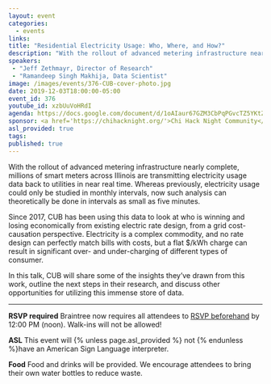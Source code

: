 ```yaml
---
layout: event
categories:
  - events
links:
title: "Residential Electricity Usage: Who, Where, and How?"
description: "With the rollout of advanced metering infrastructure nearly complete, millions of smart meters across Illinois are transmitting electricity usage data back to utilities in near real time. Since 2017, CUB has been using this data to look at who is winning and losing economically from existing electric rate design."
speakers:
 - "Jeff Zethmayr, Director of Research"
 - "Ramandeep Singh Makhija, Data Scientist"
image: /images/events/376-CUB-cover-photo.jpg
date: 2019-12-03T18:00:00-05:00
event_id: 376
youtube_id: xzbUuVoHRdI
agenda: https://docs.google.com/document/d/1oAIaur67GZM3CbPqPGvcTZ5YKtZlg0JjV8ILm1clwvw/edit?usp=sharing
sponsor: <a href='https://chihacknight.org/'>Chi Hack Night Community</a>
asl_provided: true
tags:
published: true
---
```


With the rollout of advanced metering infrastructure nearly complete, millions of smart meters across Illinois are transmitting electricity usage data back to utilities in near real time. Whereas previously, electricity usage could only be studied in monthly intervals, now such analysis can theoretically be done in intervals as small as five minutes.

Since 2017, CUB has been using this data to look at who is winning and losing economically from existing electric rate design, from a grid cost-causation perspective. Electricity is a complex commodity, and no rate design can perfectly match bills with costs, but a flat $/kWh charge can result in significant over- and under-charging of different types of consumer.

In this talk, CUB will share some of the insights they’ve drawn from this work, outline the next steps in their research, and discuss other opportunities for utilizing this immense store of data.

---

**RSVP required** Braintree now requires all attendees to [RSVP beforehand]({{site.rsvp_url}}) by 12:00 PM (noon). Walk-ins will not be allowed!

**ASL** This event will {% unless page.asl_provided %} not {% endunless %}have an American Sign Language interpreter.

**Food** Food and drinks will be provided. We encourage attendees to bring their own water bottles to reduce waste.
